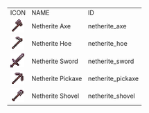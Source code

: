 <table>
	<tablebody>
		<tr>
			<td>ICON</td>
			<td>NAME</td>
			<td>ID</td>
		</tr>
		<tr>
			<td><img src="../../mc_icon/tools/netherite_axe.png"></td>
			<td>Netherite Axe</td>
			<td>netherite_axe</td>
		</tr>
		<tr>
			<td><img src="../../mc_icon/tools/netherite_hoe.png"></td>
			<td>Netherite Hoe</td>
			<td>netherite_hoe</td>
		</tr>
		<tr>
			<td><img src="../../mc_icon/combat/netherite_sword.png"></td>
			<td>Netherite Sword</td>
			<td>netherite_sword</td>
		</tr>
		<tr>
			<td><img src="../../mc_icon/tools/netherite_pickaxe.png"></td>
			<td>Netherite Pickaxe</td>
			<td>netherite_pickaxe</td>
		</tr>
		<tr>
			<td><img src="../../mc_icon/tools/netherite_shovel.png"></td>
			<td>Netherite Shovel</td>
			<td>netherite_shovel</td>
		</tr>
	</tablebody>
</table>
